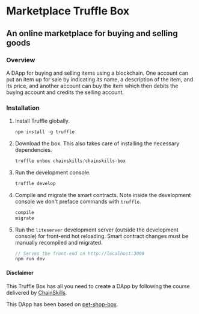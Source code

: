 # Marketplace Truffle Box
## An online marketplace for buying and selling goods

### Overview
A DApp for buying and selling items using a blockchain. One account can put an item up for sale by indicating its name, a description of the item, and its price, and another account can buy the item which then debits the buying account and credits the selling account.

### Installation

1. Install Truffle globally.
    ```javascript
    npm install -g truffle
    ```

2. Download the box. This also takes care of installing the necessary dependencies.
    ```javascript
    truffle unbox chainskills/chainskills-box
    ```

3. Run the development console.
    ```javascript
    truffle develop
    ```

4. Compile and migrate the smart contracts. Note inside the development console we don't preface commands with `truffle`.
    ```javascript
    compile
    migrate
    ```

5. Run the `liteserver` development server (outside the development console) for front-end hot reloading. Smart contract changes must be manually recompiled and migrated.
    ```javascript
    // Serves the front-end on http://localhost:3000
    npm run dev
    ```

#### Disclaimer
This Truffle Box has all you need to create a DApp by following the course delivered by [ChainSkills](https://www.udemy.com/getting-started-with-ethereum-solidity-development/).

This DApp has been based on [pet-shop-box](https://github.com/truffle-box/pet-shop-box).

